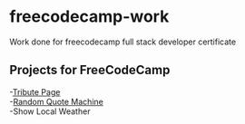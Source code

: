 # freecodecamp-work
Work done for freecodecamp full stack developer certificate
## Projects for FreeCodeCamp<br>
-<a href="https://github.com/npardon/freecodecamp-work/tree/master/Tribute%20Page">Tribute Page </a> <br>
-<a href="https://github.com/npardon/freecodecamp-work/tree/master/Random-Quote-Machine">Random Quote Machine </a><br>
-Show Local Weather<br>
